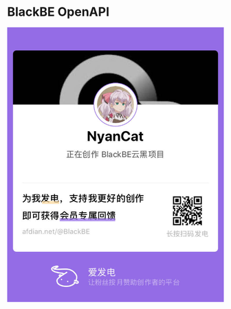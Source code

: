 # BlackBE OpenAPI

[![blakcbe](docs/.vuepress/public/62647D4F4F9A4F718371684759A80DF3.png)](https://afdian.net/@BlackBE)